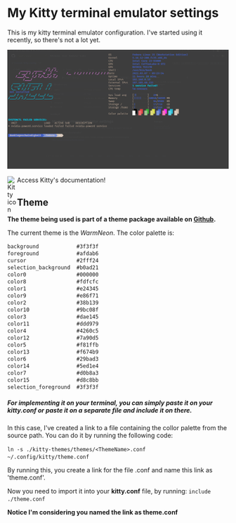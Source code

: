 # My Kitty terminal emulator settings #
This is my kitty terminal emulator configuration. I've started using it recently, so there's not a lot yet. 

<img
    alt="Print kitty-terminal"
    src="./kitty-print.png"
/>  

[<img
    alt="Kitty icon"
    src="https://sw.kovidgoyal.net/kitty/_static/kitty.svg"
    width="22px"
    align="left"
/>][kitty-link]
Access Kitty's documentation!

## Theme ##

**The theme being used is part of a theme package available on [Github][theme-package].**

The current theme is the *WarmNeon*. The color palette is:  
   
    background            #3f3f3f
    foreground            #afdab6
    cursor                #2fff24
    selection_background  #b0ad21
    color0                #000000
    color8                #fdfcfc
    color1                #e24345
    color9                #e86f71
    color2                #38b139
    color10               #9bc08f
    color3                #dae145
    color11               #ddd979
    color4                #4260c5
    color12               #7a90d5
    color5                #f81ffb
    color13               #f674b9
    color6                #29bad3
    color14               #5ed1e4
    color7                #d0b8a3
    color15               #d8c8bb
    selection_foreground  #3f3f3f

##### For implementing it on your terminal, you can simply paste it on your **kitty.conf** or paste it on a separate file and include it on there. ##### 

In this case, I've created a link to a file containing the collor palette from the source path. You can do it by running the following code:  

``ln -s ./kitty-themes/themes/<ThemeName>.conf ~/.config/kitty/theme.conf``  

By running this, you create a link for the file <ThemeName>.conf and name this link as 'theme.conf'.  

Now you need to import it into your **kitty.conf** file, by running:
``include ./theme.conf``

__Notice I'm considering you named the link as theme.conf__

[theme-package]: https://github.com/dexpota/kitty-themes
[kitty-link]: https://sw.kovidgoyal.net/kitty/

